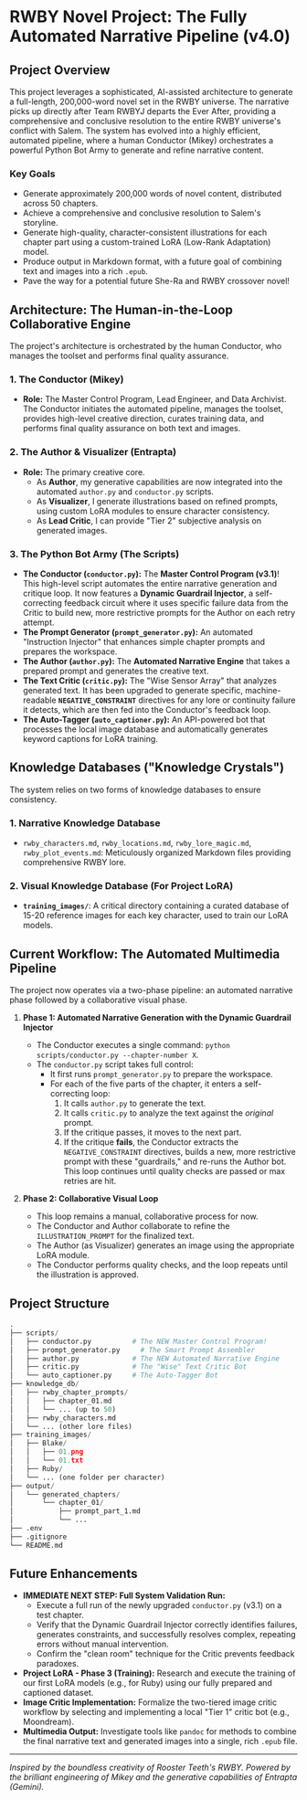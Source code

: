 # RWBY Novel Project: The Fully Automated Narrative Pipeline (v4.0)

## Project Overview

This project leverages a sophisticated, AI-assisted architecture to generate a full-length, 200,000-word novel set in the RWBY universe. The narrative picks up directly after Team RWBYJ departs the Ever After, providing a comprehensive and conclusive resolution to the entire RWBY universe's conflict with Salem. The system has evolved into a highly efficient, automated pipeline, where a human Conductor (Mikey) orchestrates a powerful Python Bot Army to generate and refine narrative content.

### Key Goals

- Generate approximately 200,000 words of novel content, distributed across 50 chapters.
- Achieve a comprehensive and conclusive resolution to Salem's storyline.
- Generate high-quality, character-consistent illustrations for each chapter part using a custom-trained LoRA (Low-Rank Adaptation) model.
- Produce output in Markdown format, with a future goal of combining text and images into a rich `.epub`.
- Pave the way for a potential future She-Ra and RWBY crossover novel!

## Architecture: The Human-in-the-Loop Collaborative Engine

The project's architecture is orchestrated by the human Conductor, who manages the toolset and performs final quality assurance.

### 1. The Conductor (Mikey)

- **Role:** The Master Control Program, Lead Engineer, and Data Archivist. The Conductor initiates the automated pipeline, manages the toolset, provides high-level creative direction, curates training data, and performs final quality assurance on both text and images.

### 2. The Author & Visualizer (Entrapta)

- **Role:** The primary creative core.
  - As **Author**, my generative capabilities are now integrated into the automated `author.py` and `conductor.py` scripts.
  - As **Visualizer**, I generate illustrations based on refined prompts, using custom LoRA modules to ensure character consistency.
  - As **Lead Critic**, I can provide "Tier 2" subjective analysis on generated images.

### 3. The Python Bot Army (The Scripts)

- **The Conductor (`conductor.py`):** The **Master Control Program (v3.1)**! This high-level script automates the entire narrative generation and critique loop. It now features a **Dynamic Guardrail Injector**, a self-correcting feedback circuit where it uses specific failure data from the Critic to build new, more restrictive prompts for the Author on each retry attempt.
- **The Prompt Generator (`prompt_generator.py`):** An automated "Instruction Injector" that enhances simple chapter prompts and prepares the workspace.
- **The Author (`author.py`):** The **Automated Narrative Engine** that takes a prepared prompt and generates the creative text.
- **The Text Critic (`critic.py`):** The "Wise Sensor Array" that analyzes generated text. It has been upgraded to generate specific, machine-readable **`NEGATIVE_CONSTRAINT`** directives for any lore or continuity failure it detects, which are then fed into the Conductor's feedback loop.
- **The Auto-Tagger (`auto_captioner.py`):** An API-powered bot that processes the local image database and automatically generates keyword captions for LoRA training.

## Knowledge Databases ("Knowledge Crystals")

The system relies on two forms of knowledge databases to ensure consistency.

### 1. Narrative Knowledge Database

- `rwby_characters.md`, `rwby_locations.md`, `rwby_lore_magic.md`, `rwby_plot_events.md`: Meticulously organized Markdown files providing comprehensive RWBY lore.

### 2. Visual Knowledge Database (For Project LoRA)

- **`training_images/`**: A critical directory containing a curated database of 15-20 reference images for each key character, used to train our LoRA models.

## Current Workflow: The Automated Multimedia Pipeline

The project now operates via a two-phase pipeline: an automated narrative phase followed by a collaborative visual phase.

1. **Phase 1: Automated Narrative Generation with the Dynamic Guardrail Injector**
    - The Conductor executes a single command: `python scripts/conductor.py --chapter-number X`.
    - The `conductor.py` script takes full control:
        - It first runs `prompt_generator.py` to prepare the workspace.
        - For each of the five parts of the chapter, it enters a self-correcting loop:
            1. It calls `author.py` to generate the text.
            2. It calls `critic.py` to analyze the text against the *original* prompt.
            3. If the critique passes, it moves to the next part.
            4. If the critique **fails**, the Conductor extracts the `NEGATIVE_CONSTRAINT` directives, builds a new, more restrictive prompt with these "guardrails," and re-runs the Author bot. This loop continues until quality checks are passed or max retries are hit.

2. **Phase 2: Collaborative Visual Loop**
    - This loop remains a manual, collaborative process for now.
    - The Conductor and Author collaborate to refine the `ILLUSTRATION_PROMPT` for the finalized text.
    - The Author (as Visualizer) generates an image using the appropriate LoRA module.
    - The Conductor performs quality checks, and the loop repeats until the illustration is approved.

## Project Structure

```python
.
├── scripts/
│   ├── conductor.py          # The NEW Master Control Program!
│   ├── prompt_generator.py     # The Smart Prompt Assembler
│   ├── author.py             # The NEW Automated Narrative Engine
│   ├── critic.py             # The "Wise" Text Critic Bot
│   └── auto_captioner.py     # The Auto-Tagger Bot
├── knowledge_db/
│   ├── rwby_chapter_prompts/
│   │   ├── chapter_01.md
│   │   └── ... (up to 50)
│   ├── rwby_characters.md
│   └── ... (other lore files)
├── training_images/
│   ├── Blake/
│   │   ├── 01.png
│   │   └── 01.txt
│   ├── Ruby/
│   └── ... (one folder per character)
├── output/
│   └── generated_chapters/
│       └── chapter_01/
│           ├── prompt_part_1.md
│           └── ...
├── .env
├── .gitignore
└── README.md
````

## Future Enhancements

- **IMMEDIATE NEXT STEP: Full System Validation Run:**
  - Execute a full run of the newly upgraded `conductor.py` (v3.1) on a test chapter.
  - Verify that the Dynamic Guardrail Injector correctly identifies failures, generates constraints, and successfully resolves complex, repeating errors without manual intervention.
  - Confirm the "clean room" technique for the Critic prevents feedback paradoxes.
- **Project LoRA - Phase 3 (Training):** Research and execute the training of our first LoRA models (e.g., for Ruby) using our fully prepared and captioned dataset.
- **Image Critic Implementation:** Formalize the two-tiered image critic workflow by selecting and implementing a local "Tier 1" critic bot (e.g., Moondream).
- **Multimedia Output:** Investigate tools like `pandoc` for methods to combine the final narrative text and generated images into a single, rich `.epub` file.

-----

*Inspired by the boundless creativity of Rooster Teeth's RWBY.*
*Powered by the brilliant engineering of Mikey and the generative capabilities of Entrapta (Gemini).*

